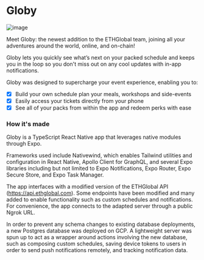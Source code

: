 # Globy

![image](https://github.com/user-attachments/assets/23e9baf8-178b-4e74-a422-458e83191017)

Meet Globy: the newest addition to the ETHGlobal team, joining all your adventures around the world, online, and on-chain!

Globy lets you quickly see what’s next on your packed schedule and keeps you in the loop so you don't miss out on any cool updates with in-app notifications.

Globy was designed to supercharge your event experience, enabling you to:
- [x] Build your own schedule plan your meals, workshops and side-events
- [x] Easily access your tickets directly from your phone
- [x] See all of your packs from within the app and redeem perks with ease

### How it's made

Globy is a TypeScript React Native app that leverages native modules through Expo.

Frameworks used include Nativewind, which enables Tailwind utilities and configuration in React Native, Apollo Client for GraphQL, and several Expo libraries including but not limited to Expo Notifications, Expo Router, Expo Secure Store, and Expo Task Manager.

The app interfaces with a modified version of the ETHGlobal API (https://api.ethglobal.com). Some endpoints have been modified and many added to enable functionality such as custom schedules and notifications. For convenience, the app connects to the adapted server through a public Ngrok URL. 

In order to prevent any schema changes to existing database deployments, a new Postgres database was deployed on GCP. A lightweight server was spun up to act as a wrapper around actions involving the new database, such as composing custom schedules, saving device tokens to users in order to send push notifications remotely, and tracking notification data.
